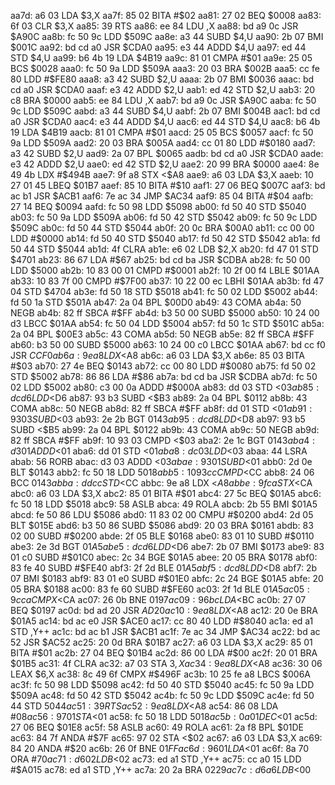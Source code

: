 aa7d: a6 03        LDA    $3,X
aa7f: 85 02        BITA   #$02
aa81: 27 02        BEQ    $0008
aa83: 6f 03        CLR    $3,X
aa85: 39           RTS
aa86: ee 84        LDU    ,X
aa88: bd a9 0c     JSR    $A90C
aa8b: fc 50 9c     LDD    $509C
aa8e: a3 44        SUBD   $4,U
aa90: 2b 07        BMI    $001C
aa92: bd cd a0     JSR    $CDA0
aa95: e3 44        ADDD   $4,U
aa97: ed 44        STD    $4,U
aa99: b6 4b 19     LDA    $4B19
aa9c: 81 01        CMPA   #$01
aa9e: 25 05        BCS    $0028
aaa0: fc 50 9a     LDD    $509A
aaa3: 20 03        BRA    $002B
aaa5: cc fe 80     LDD    #$FE80
aaa8: a3 42        SUBD   $2,U
aaaa: 2b 07        BMI    $0036
aaac: bd cd a0     JSR    $CDA0
aaaf: e3 42        ADDD   $2,U
aab1: ed 42        STD    $2,U
aab3: 20 c8        BRA    $0000
aab5: ee 84        LDU    ,X
aab7: bd a9 0c     JSR    $A90C
aaba: fc 50 9c     LDD    $509C
aabd: a3 44        SUBD   $4,U
aabf: 2b 07        BMI    $004B
aac1: bd cd a0     JSR    $CDA0
aac4: e3 44        ADDD   $4,U
aac6: ed 44        STD    $4,U
aac8: b6 4b 19     LDA    $4B19
aacb: 81 01        CMPA   #$01
aacd: 25 05        BCS    $0057
aacf: fc 50 9a     LDD    $509A
aad2: 20 03        BRA    $005A
aad4: cc 01 80     LDD    #$0180
aad7: a3 42        SUBD   $2,U
aad9: 2a 07        BPL    $0065
aadb: bd cd a0     JSR    $CDA0
aade: e3 42        ADDD   $2,U
aae0: ed 42        STD    $2,U
aae2: 20 99        BRA    $0000
aae4: 8e 49 4b     LDX    #$494B
aae7: 9f a8        STX    <$A8
aae9: a6 03        LDA    $3,X
aaeb: 10 27 01 45  LBEQ   $01B7
aaef: 85 10        BITA   #$10
aaf1: 27 06        BEQ    $007C
aaf3: bd ac b1     JSR    $ACB1
aaf6: 7e ac 34     JMP    $AC34
aaf9: 85 04        BITA   #$04
aafb: 27 14        BEQ    $0094
aafd: fc 50 98     LDD    $5098
ab00: fd 50 40     STD    $5040
ab03: fc 50 9a     LDD    $509A
ab06: fd 50 42     STD    $5042
ab09: fc 50 9c     LDD    $509C
ab0c: fd 50 44     STD    $5044
ab0f: 20 0c        BRA    $00A0
ab11: cc 00 00     LDD    #$0000
ab14: fd 50 40     STD    $5040
ab17: fd 50 42     STD    $5042
ab1a: fd 50 44     STD    $5044
ab1d: 4f           CLRA
ab1e: e6 02        LDB    $2,X
ab20: fd 47 01     STD    $4701
ab23: 86 67        LDA    #$67
ab25: bd cd ba     JSR    $CDBA
ab28: fc 50 00     LDD    $5000
ab2b: 10 83 00 01  CMPD   #$0001
ab2f: 10 2f 00 f4  LBLE   $01AA
ab33: 10 83 7f 00  CMPD   #$7F00
ab37: 10 22 00 ec  LBHI   $01AA
ab3b: fd 47 04     STD    $4704
ab3e: fd 50 18     STD    $5018
ab41: fc 50 02     LDD    $5002
ab44: fd 50 1a     STD    $501A
ab47: 2a 04        BPL    $00D0
ab49: 43           COMA
ab4a: 50           NEGB
ab4b: 82 ff        SBCA   #$FF
ab4d: b3 50 00     SUBD   $5000
ab50: 10 24 00 d3  LBCC   $01AA
ab54: fc 50 04     LDD    $5004
ab57: fd 50 1c     STD    $501C
ab5a: 2a 04        BPL    $00E3
ab5c: 43           COMA
ab5d: 50           NEGB
ab5e: 82 ff        SBCA   #$FF
ab60: b3 50 00     SUBD   $5000
ab63: 10 24 00 c0  LBCC   $01AA
ab67: bd cc f0     JSR    $CCF0
ab6a: 9e a8        LDX    <$A8
ab6c: a6 03        LDA    $3,X
ab6e: 85 03        BITA   #$03
ab70: 27 4e        BEQ    $0143
ab72: cc 00 80     LDD    #$0080
ab75: fd 50 02     STD    $5002
ab78: 86 86        LDA    #$86
ab7a: bd cd ba     JSR    $CDBA
ab7d: fc 50 02     LDD    $5002
ab80: c3 00 0a     ADDD   #$000A
ab83: dd 03        STD    <$03
ab85: dc d6        LDD    <$D6
ab87: 93 b3        SUBD   <$B3
ab89: 2a 04        BPL    $0112
ab8b: 43           COMA
ab8c: 50           NEGB
ab8d: 82 ff        SBCA   #$FF
ab8f: dd 01        STD    <$01
ab91: 93 03        SUBD   <$03
ab93: 2e 2b        BGT    $0143
ab95: dc d8        LDD    <$D8
ab97: 93 b5        SUBD   <$B5
ab99: 2a 04        BPL    $0122
ab9b: 43           COMA
ab9c: 50           NEGB
ab9d: 82 ff        SBCA   #$FF
ab9f: 10 93 03     CMPD   <$03
aba2: 2e 1c        BGT    $0143
aba4: d3 01        ADDD   <$01
aba6: dd 01        STD    <$01
aba8: dc 03        LDD    <$03
abaa: 44           LSRA
abab: 56           RORB
abac: d3 03        ADDD   <$03
abae: 93 01        SUBD   <$01
abb0: 2d 0e        BLT    $0143
abb2: fc 50 18     LDD    $5018
abb5: 10 93 cc     CMPD   <$CC
abb8: 24 06        BCC    $0143
abba: dd cc        STD    <$CC
abbc: 9e a8        LDX    <$A8
abbe: 9f ca        STX    <$CA
abc0: a6 03        LDA    $3,X
abc2: 85 01        BITA   #$01
abc4: 27 5c        BEQ    $01A5
abc6: fc 50 18     LDD    $5018
abc9: 58           ASLB
abca: 49           ROLA
abcb: 2b 55        BMI    $01A5
abcd: fe 50 86     LDU    $5086
abd0: 11 83 02 00  CMPU   #$0200
abd4: 2d 05        BLT    $015E
abd6: b3 50 86     SUBD   $5086
abd9: 20 03        BRA    $0161
abdb: 83 02 00     SUBD   #$0200
abde: 2f 05        BLE    $0168
abe0: 83 01 10     SUBD   #$0110
abe3: 2e 3d        BGT    $01A5
abe5: dc d6        LDD    <$D6
abe7: 2b 07        BMI    $0173
abe9: 83 01 c0     SUBD   #$01C0
abec: 2c 34        BGE    $01A5
abee: 20 05        BRA    $0178
abf0: 83 fe 40     SUBD   #$FE40
abf3: 2f 2d        BLE    $01A5
abf5: dc d8        LDD    <$D8
abf7: 2b 07        BMI    $0183
abf9: 83 01 e0     SUBD   #$01E0
abfc: 2c 24        BGE    $01A5
abfe: 20 05        BRA    $0188
ac00: 83 fe 60     SUBD   #$FE60
ac03: 2f 1d        BLE    $01A5
ac05: 9c ca        CMPX   <$CA
ac07: 26 0b        BNE    $0197
ac09: 96 bc        LDA    <$BC
ac0b: 27 07        BEQ    $0197
ac0d: bd ad 20     JSR    $AD20
ac10: 9e a8        LDX    <$A8
ac12: 20 0e        BRA    $01A5
ac14: bd ac e0     JSR    $ACE0
ac17: cc 80 40     LDD    #$8040
ac1a: ed a1        STD    ,Y++
ac1c: bd ac b1     JSR    $ACB1
ac1f: 7e ac 34     JMP    $AC34
ac22: bd ac 52     JSR    $AC52
ac25: 20 0d        BRA    $01B7
ac27: a6 03        LDA    $3,X
ac29: 85 01        BITA   #$01
ac2b: 27 04        BEQ    $01B4
ac2d: 86 00        LDA    #$00
ac2f: 20 01        BRA    $01B5
ac31: 4f           CLRA
ac32: a7 03        STA    $3,X
ac34: 9e a8        LDX    <$A8
ac36: 30 06        LEAX   $6,X
ac38: 8c 49 6f     CMPX   #$496F
ac3b: 10 25 fe a8  LBCS   $006A
ac3f: fc 50 98     LDD    $5098
ac42: fd 50 40     STD    $5040
ac45: fc 50 9a     LDD    $509A
ac48: fd 50 42     STD    $5042
ac4b: fc 50 9c     LDD    $509C
ac4e: fd 50 44     STD    $5044
ac51: 39           RTS
ac52: 9e a8        LDX    <$A8
ac54: 86 08        LDA    #$08
ac56: 97 01        STA    <$01
ac58: fc 50 18     LDD    $5018
ac5b: 0a 01        DEC    <$01
ac5d: 27 06        BEQ    $01E8
ac5f: 58           ASLB
ac60: 49           ROLA
ac61: 2a f8        BPL    $01DE
ac63: 84 7f        ANDA   #$7F
ac65: 97 02        STA    <$02
ac67: a6 03        LDA    $3,X
ac69: 84 20        ANDA   #$20
ac6b: 26 0f        BNE    $01FF
ac6d: 96 01        LDA    <$01
ac6f: 8a 70        ORA    #$70
ac71: d6 02        LDB    <$02
ac73: ed a1        STD    ,Y++
ac75: cc a0 15     LDD    #$A015
ac78: ed a1        STD    ,Y++
ac7a: 20 2a        BRA    $0229
ac7c: d6 a6        LDB    <$00
